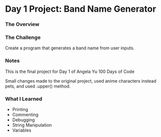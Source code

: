 # Day 1 Project: Band Name Generator
### The Overview
### The Challenge
Create a program that generates a band name from user inputs.
### Notes
This is the final project for Day 1 of Angela Yu 100 Days of Code

Small changes made to the original project, used anime characters instead pets, and used .upper() method.
### What I Learned
- Printing
- Commenting
- Debugging
- String Manipulation
- Variables